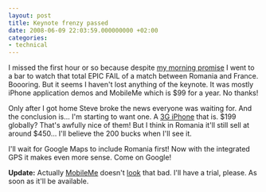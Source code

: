 ```yaml
---
layout: post
title: Keynote frenzy passed
date: 2008-06-09 22:03:59.000000000 +02:00
categories:
- technical
---
```

I missed the first hour or so because despite <a href="http://www.rusiczki.net/2008/06/09/keynote-frenzy-ahead/">my morning promise</a> I went to a bar to watch that total EPIC FAIL of a match between Romania and France. Boooring. But it seems I haven't lost anything of the keynote. It was mostly iPhone application demos and MobileMe which is $99 for a year. No thanks!

Only after I got home Steve broke the news everyone was waiting for. And the conclusion is... I'm starting to want one. A <a href="http://www.apple.com/iphone/">3G iPhone</a> that is. $199 globally? That's awfully nice of them! But I think in Romania it'll still sell at around $450... I'll believe the 200 bucks when I'll see it.

I'll wait for Google Maps to include Romania first! Now with the integrated GPS it makes even more sense. Come on Google!

<strong>Update:</strong> Actually <a href="http://www.apple.com/mobileme/">MobileMe</a> doesn't <a href="http://www.apple.com/mobileme/guidedtour/">look</a> that bad. I'll have a trial, please. As soon as it'll be available.

